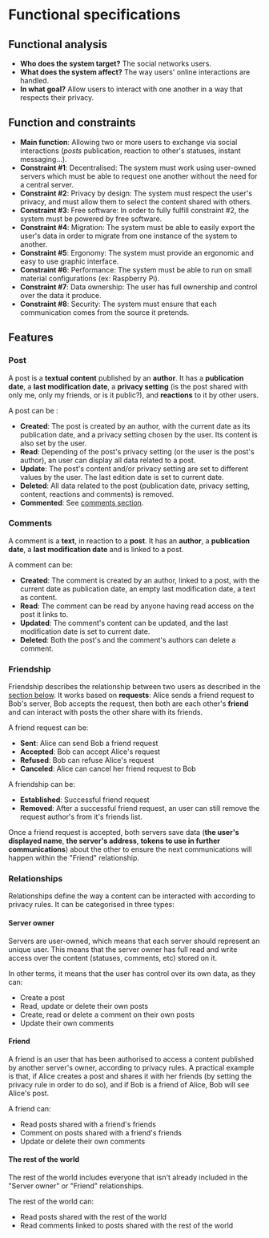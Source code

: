 # Functional specifications

## Functional analysis

- **Who does the system target?** The social networks users.
- **What does the system affect?** The way users' online interactions are handled.
- **In what goal?** Allow users to interact with one another in a way that respects their privacy.

## Function and constraints

- **Main function**: Allowing two or more users to exchange via social interactions (*posts* publication, reaction to other's statuses, instant messaging...).
- **Constraint #1**: Decentralised: The system must work using user-owned servers which must be able to request one another without the need for a central server.
- **Constraint #2**: Privacy by design: The system must respect the user's privacy, and must allow them to select the content shared with others.
- **Constraint #3**: Free software: In order to fully fulfill constraint #2, the system must be powered by free software.
- **Constraint #4**: Migration: The system must be able to easily export the user's data in order to migrate from one instance of the system to another.
- **Constraint #5**: Ergonomy: The system must provide an ergonomic and easy to use graphic interface.
- **Constraint #6**: Performance: The system must be able to run on small material configurations (ex: Raspberry Pi).
- **Constraint #7**: Data ownership: The user has full ownership and control over the data it produce.
- **Constraint #8**: Security: The system must ensure that each communication comes from the source it pretends.

## Features

### Post

A post is a **textual content** published by an **author**. It has a **publication date**, a **last modification date**, a **privacy setting** (is the post shared with only me, only my friends, or is it public?), and **reactions** to it by other users.

A post can be :
- **Created**: The post is created by an author, with the current date as its publication date, and a privacy setting chosen by the user. Its content is also set by the user.
- **Read**: Depending of the post's privacy setting (or the user is the post's author), an user can display all data related to a post.
- **Update**: The post's content and/or privacy setting are set to different values by the user. The last edition date is set to current date.
- **Deleted**: All data related to the post (publication date, privacy setting, content, reactions and comments) is removed.
- **Commented**: See [comments section](#comments).

### Comments

A comment is a **text**, in reaction to a **post**. It has an **author**, a **publication date**, a **last modification date** and is linked to a post.

A comment can be:
- **Created**: The comment is created by an author, linked to a post, with the current date as publication date, an empty last modification date, a text as content.
- **Read**: The comment can be read by anyone having read access on the post it links to.
- **Updated**: The comment's content can be updated, and the last modification date is set to current date.
- **Deleted**: Both the post's and the comment's authors can delete a comment.

### Friendship

Friendship describes the relationship between two users as described in the [section below](#friend). It works based on **requests**: Alice sends a friend request to Bob's server, Bob accepts the request, then both are each other's **friend** and can interact with posts the other share with its friends.

A friend request can be:
- **Sent**: Alice can send Bob a friend request
- **Accepted**: Bob can accept Alice's request
- **Refused**: Bob can refuse Alice's request
- **Canceled**: Alice can cancel her friend request to Bob

A friendship can be:
- **Established**: Successful friend request
- **Removed**: After a successful friend request, an user can still remove the request author's from it's friends list.

Once a friend request is accepted, both servers save data (**the user's displayed name**, **the server's address**, **tokens to use in further communications**) about the other to ensure the next communications will happen within the "Friend" relationship.

### Relationships

Relationships define the way a content can be interacted with according to privacy rules. It can be categorised in three types:

#### Server owner

Servers are user-owned, which means that each server should represent an unique user. This means that the server owner has full read and write access over the content (statuses, comments, etc) stored on it.

In other terms, it means that the user has control over its own data, as they can:

- Create a post
- Read, update or delete their own posts
- Create, read or delete a comment on their own posts
- Update their own comments

#### Friend

A friend is an user that has been authorised to access a content published by another server's owner, according to privacy rules. A practical example is that, if Alice creates a post and shares it with her friends (by setting the privacy rule in order to do so), and if Bob is a friend of Alice, Bob will see Alice's post.

A friend can:

- Read posts shared with a friend's friends
- Comment on posts shared with a friend's friends
- Update or delete their own comments

#### The rest of the world

The rest of the world includes everyone that isn't already included in the "Server owner" or "Friend" relationships.

The rest of the world can:

- Read posts shared with the rest of the world
- Read comments linked to posts shared with the rest of the world